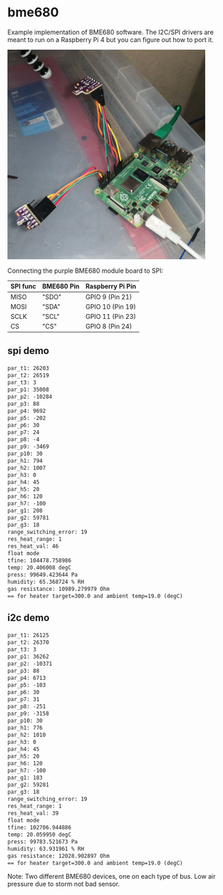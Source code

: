 # bme680

Example implementation of BME680 software. The I2C/SPI drivers are meant to run on a Raspberry Pi 4 but you can figure out how to port it.


![Raspberry Pi](.gitea/pi.png)

Connecting the purple BME680 module board to SPI:

| SPI func | BME680 Pin | Raspberry Pi Pin |
| -------- | ---------- | ---------------- |
| MISO     | "SDO"      | GPIO 9 (Pin 21)  |
| MOSI     | "SDA"      | GPIO 10 (Pin 19) |
| SCLK     | "SCL"      | GPIO 11 (Pin 23) |
| CS       | "CS"       | GPIO 8 (Pin 24)  |

## spi demo
```
par_t1: 26203
par_t2: 26519
par_t3: 3
par_p1: 35008
par_p2: -10284
par_p3: 88
par_p4: 9692
par_p5: -202
par_p6: 30
par_p7: 24
par_p8: -4
par_p9: -3469
par_p10: 30
par_h1: 794
par_h2: 1007
par_h3: 0
par_h4: 45
par_h5: 20
par_h6: 120
par_h7: -100
par_g1: 208
par_g2: 59781
par_g3: 18
range_switching_error: 19
res_heat_range: 1
res_heat_val: 46
float mode
tfine: 104478.758986
temp: 20.406008 degC
press: 99649.423644 Pa
humidity: 65.368724 % RH
gas resistance: 10989.279979 Ohm
== for heater target=300.0 and ambient temp=19.0 (degC)
```

## i2c demo
```
par_t1: 26125
par_t2: 26370
par_t3: 3
par_p1: 36262
par_p2: -10371
par_p3: 88
par_p4: 6713
par_p5: -103
par_p6: 30
par_p7: 31
par_p8: -251
par_p9: -3158
par_p10: 30
par_h1: 776
par_h2: 1010
par_h3: 0
par_h4: 45
par_h5: 20
par_h6: 120
par_h7: -100
par_g1: 183
par_g2: 59281
par_g3: 18
range_switching_error: 19
res_heat_range: 1
res_heat_val: 39
float mode
tfine: 102706.944886
temp: 20.059950 degC
press: 99783.521673 Pa
humidity: 63.931961 % RH
gas resistance: 12028.902897 Ohm
== for heater target=300.0 and ambient temp=19.0 (degC)
```


Note: Two different BME680 devices, one on each type of bus. Low air pressure due to storm not bad sensor.
